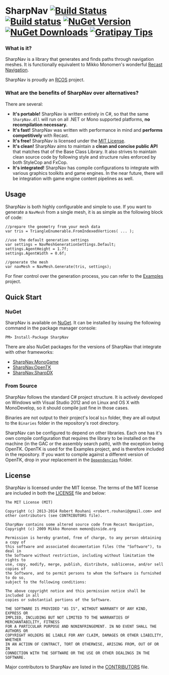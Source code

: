 SharpNav [![Build Status](https://img.shields.io/travis/Robmaister/SharpNav.svg)](https://travis-ci.org/Robmaister/SharpNav) [![Build status](https://ci.appveyor.com/api/projects/status/fqegsrv5pdt5b7ng?svg=true)](https://ci.appveyor.com/project/Robmaister/sharpnav) [![NuGet Version](http://img.shields.io/nuget/vpre/SharpNav.svg)](https://www.nuget.org/packages/SharpNav) [![NuGet Downloads](http://img.shields.io/nuget/dt/SharpNav.svg)](https://www.nuget.org/packages/SharpNav) [![Gratipay Tips](https://img.shields.io/gratipay/Robmaister.svg)](https://gratipay.com/Robmaister)
========


### What is it?

SharpNav is a library that generates and finds paths through navigation meshes. It is functionally equivalent to Mikko Monomen's wonderful [Recast Navigation](https://github.com/memononen/recastnavigation).

SharpNav is proudly an [RCOS](http://rcos.rpi.edu/) project.

### What are the benefits of SharpNav over alternatives?

There are several:
 - **It's portable!** SharpNav is written entirely in C#, so  that the same `SharpNav.dll` will run on all .NET or Mono supported platforms, **no recompilation necessary.**
 - **It's fast!** SharpNav was written with performance in mind and **performs competitively** with Recast.
 - **It's free!** SharpNav is licensed under the [MIT License](https://github.com/Robmaister/SharpNav/blob/master/LICENSE).
 - **It's clean!** SharpNav aims to maintain a **clean and concise public API** that matches that of the Base Class Library. It also strives to maintain clean source code by following style and structure rules enforced by both StyleCop and FxCop.
 - **It's integrated!** SharpNav has compile configurations to integrate with various graphics toolkits and game engines. In the near future, there will be integration with game engine content pipelines as well.

## Usage

SharpNav is both highly configurable and simple to use. If you want to generate a `NavMesh` from a single mesh, it is as simple as the following block of code:

``` CSharp
//prepare the geometry from your mesh data
var tris = TriangleEnumerable.FromIndexedVertices( ... );

//use the default generation settings
var settings = NavMeshGenerationSettings.Default;
settings.AgentHeight = 1.7f;
settings.AgentWidth = 0.6f;

//generate the mesh
var navMesh = NavMesh.Generate(tris, settings);
```

For finer control over the generation process, you can refer to the [Examples](https://github.com/Robmaister/SharpNav/tree/master/Examples) project.

## Quick Start

### NuGet

SharpNav is available on [NuGet](https://www.nuget.org/packages/SharpNav/). It can be installed by issuing the following command in the package manager console:

```
PM> Install-Package SharpNav
```

There are also NuGet packages for the versions of SharpNav that integrate with other frameworks:

 - [SharpNav.MonoGame](https://www.nuget.org/packages/SharpNav.MonoGame)
 - [SharpNav.OpenTK](https://www.nuget.org/packages/SharpNav.OpenTK)
 - [SharpNav.SharpDX](https://www.nuget.org/packages/SharpNav.SharpDX)
 
### From Source

SharpNav follows the standard C# project structure. It is actively developed on Windows with Visual Studio 2012 and on Linux and OS X with MonoDevelop, so it should compile just fine in those cases.

Binaries are not output to their project's local `bin` folder, they are all output to the `Binaries` folder in the repository's root directory.

SharpNav can be configured to depend on other libraries. Each one has it's own compile configuration that requires the library to be installed on the machine (in the GAC or the assembly search path), with the exception being OpenTK. OpenTK is used for the Examples project, and is therefore included in the repository. If you want to compile against a different version of OpenTK, drop in your replacement in the [`Dependencies`](https://github.com/Robmaister/SharpNav/tree/master/Dependencies) folder.

## License

SharpNav is licensed under the MIT license. The terms of the MIT license are included in both the [LICENSE](https://github.com/Robmaister/SharpNav/blob/master/LICENSE) file and below:

```
The MIT License (MIT)

Copyright (c) 2013-2014 Robert Rouhani <robert.rouhani@gmail.com> and other contributors (see CONTRIBUTORS file).

SharpNav contains some altered source code from Recast Navigation, Copyright (c) 2009 Mikko Mononen memon@inside.org

Permission is hereby granted, free of charge, to any person obtaining a copy of
this software and associated documentation files (the "Software"), to deal in
the Software without restriction, including without limitation the rights to
use, copy, modify, merge, publish, distribute, sublicense, and/or sell copies of
the Software, and to permit persons to whom the Software is furnished to do so,
subject to the following conditions:

The above copyright notice and this permission notice shall be included in all
copies or substantial portions of the Software.

THE SOFTWARE IS PROVIDED "AS IS", WITHOUT WARRANTY OF ANY KIND, EXPRESS OR
IMPLIED, INCLUDING BUT NOT LIMITED TO THE WARRANTIES OF MERCHANTABILITY, FITNESS
FOR A PARTICULAR PURPOSE AND NONINFRINGEMENT. IN NO EVENT SHALL THE AUTHORS OR
COPYRIGHT HOLDERS BE LIABLE FOR ANY CLAIM, DAMAGES OR OTHER LIABILITY, WHETHER
IN AN ACTION OF CONTRACT, TORT OR OTHERWISE, ARISING FROM, OUT OF OR IN
CONNECTION WITH THE SOFTWARE OR THE USE OR OTHER DEALINGS IN THE SOFTWARE.
```
Major contributors to SharpNav are listed in the [CONTRIBUTORS](https://github.com/Robmaister/SharpNav/blob/master/CONTRIBUTORS) file.
